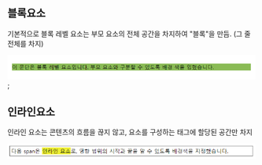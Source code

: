 ## 블록요소
기본적으로 블록 레벨 요소는 부모 요소의 전체 공간을 차지하여 "블록"을 만듬. (그 줄 전체를 차지)

![블록.png](./img/%EB%B8%94%EB%A1%9D.PNG);

## 인라인요소
인라인 요소는 콘텐츠의 흐름을 끊지 않고, 요소를 구성하는 태그에 할당된 공간만 차지

![블록.png](./img/%EC%9D%B8%EB%9D%BC%EC%9D%B8.PNG)